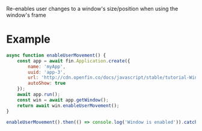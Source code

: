Re-enables user changes to a window's size/position when using the window's frame
# Example
```js
async function enableUserMovement() {
    const app = await fin.Application.create({
        name: 'myApp',
        uuid: 'app-3',
        url: 'http://cdn.openfin.co/docs/javascript/stable/tutorial-Window.enableFrame.html',
        autoShow: true
    });
    await app.run();
    const win = await app.getWindow();
    return await win.enableUserMovement();
}

enableUserMovement().then(() => console.log('Window is enabled')).catch(err => console.log(err));
```
